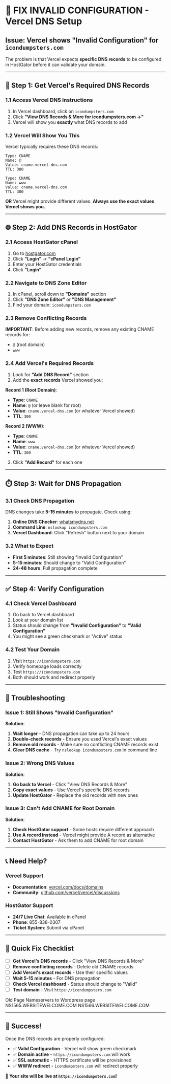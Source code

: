 # 🔧 **FIX INVALID CONFIGURATION** - Vercel DNS Setup

## **Issue**: Vercel shows "Invalid Configuration" for `icondumpsters.com`

The problem is that Vercel expects **specific DNS records** to be configured in HostGator before it can validate your domain.

---

## 🎯 **Step 1: Get Vercel's Required DNS Records**

### **1.1 Access Vercel DNS Instructions**
1. In Vercel dashboard, click on `icondumpsters.com`
2. Click **"View DNS Records & More for icondumpsters.com →"**
3. Vercel will show you **exactly** what DNS records to add

### **1.2 Vercel Will Show You This**
Vercel typically requires these DNS records:

```
Type: CNAME
Name: @
Value: cname.vercel-dns.com
TTL: 300

Type: CNAME  
Name: www
Value: cname.vercel-dns.com
TTL: 300
```

**OR** Vercel might provide different values. **Always use the exact values Vercel shows you.**

---

## 🌐 **Step 2: Add DNS Records in HostGator**

### **2.1 Access HostGator cPanel**
1. Go to [hostgator.com](https://hostgator.com)
2. Click **"Login"** → **"cPanel Login"**
3. Enter your HostGator credentials
4. Click **"Login"**

### **2.2 Navigate to DNS Zone Editor**
1. In cPanel, scroll down to **"Domains"** section
2. Click **"DNS Zone Editor"** or **"DNS Management"**
3. Find your domain: `icondumpsters.com`

### **2.3 Remove Conflicting Records**
**IMPORTANT**: Before adding new records, remove any existing CNAME records for:
- `@` (root domain)
- `www`

### **2.4 Add Vercel's Required Records**
1. Look for **"Add DNS Record"** section
2. Add the **exact records** Vercel showed you:

**Record 1 (Root Domain)**:
- **Type**: `CNAME`
- **Name**: `@` (or leave blank for root)
- **Value**: `cname.vercel-dns.com` (or whatever Vercel showed)
- **TTL**: `300`

**Record 2 (WWW)**:
- **Type**: `CNAME`
- **Name**: `www`
- **Value**: `cname.vercel-dns.com` (or whatever Vercel showed)
- **TTL**: `300`

3. Click **"Add Record"** for each one

---

## ⏱️ **Step 3: Wait for DNS Propagation**

### **3.1 Check DNS Propagation**
DNS changes take **5-15 minutes** to propagate. Check using:

1. **Online DNS Checker**: [whatsmydns.net](https://whatsmydns.net)
2. **Command Line**: `nslookup icondumpsters.com`
3. **Vercel Dashboard**: Click "Refresh" button next to your domain

### **3.2 What to Expect**
- **First 5 minutes**: Still showing "Invalid Configuration"
- **5-15 minutes**: Should change to "Valid Configuration"
- **24-48 hours**: Full propagation complete

---

## ✅ **Step 4: Verify Configuration**

### **4.1 Check Vercel Dashboard**
1. Go back to Vercel dashboard
2. Look at your domain list
3. Status should change from **"Invalid Configuration"** to **"Valid Configuration"**
4. You might see a green checkmark or "Active" status

### **4.2 Test Your Domain**
1. Visit `https://icondumpsters.com`
2. Verify homepage loads correctly
3. Test `https://icondumpsters.com`
4. Both should work and redirect properly

---

## 🔧 **Troubleshooting**

### **Issue 1: Still Shows "Invalid Configuration"**
**Solution**:
1. **Wait longer** - DNS propagation can take up to 24 hours
2. **Double-check records** - Ensure you used Vercel's exact values
3. **Remove old records** - Make sure no conflicting CNAME records exist
4. **Clear DNS cache** - Try `nslookup icondumpsters.com` in command line

### **Issue 2: Wrong DNS Values**
**Solution**:
1. **Go back to Vercel** - Click "View DNS Records & More"
2. **Copy exact values** - Use Vercel's specific DNS records
3. **Update HostGator** - Replace the old records with new ones

### **Issue 3: Can't Add CNAME for Root Domain**
**Solution**:
1. **Check HostGator support** - Some hosts require different approach
2. **Use A record instead** - Vercel might provide A record as alternative
3. **Contact HostGator** - Ask them to add CNAME for root domain

---

## 📞 **Need Help?**

### **Vercel Support**
- **Documentation**: [vercel.com/docs/domains](https://vercel.com/docs/domains)
- **Community**: [github.com/vercel/vercel/discussions](https://github.com/vercel/vercel/discussions)

### **HostGator Support**
- **24/7 Live Chat**: Available in cPanel
- **Phone**: 855-838-0307
- **Ticket System**: Submit via cPanel

---

## 🎯 **Quick Fix Checklist**

- [ ] **Get Vercel's DNS records** - Click "View DNS Records & More"
- [ ] **Remove conflicting records** - Delete old CNAME records
- [ ] **Add Vercel's exact records** - Use their specific values
- [ ] **Wait 5-15 minutes** - For DNS propagation
- [ ] **Check Vercel dashboard** - Status should change to "Valid"
- [ ] **Test domain** - Visit `https://icondumpsters.com`

Old Page Nameservers to Wordpress page
NS1565.WEBSITEWELCOME.COM
NS1566.WEBSITEWELCOME.COM

---

## 🎉 **Success!**

Once the DNS records are properly configured:
- ✅ **Valid Configuration** - Vercel will show green checkmark
- ✅ **Domain active** - `https://icondumpsters.com` will work
- ✅ **SSL automatic** - HTTPS certificate will be provisioned
- ✅ **WWW redirect** - `icondumpsters.com` will redirect properly

**🎯 Your site will be live at `https://icondumpsters.com`!**
